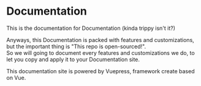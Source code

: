 # Documentation
This is the documentation for Documentation (kinda trippy isn't it?)

Anyways, this Documentation is packed with features and customizations, but the important thing is "This repo is open-sourced!".<br>
So we will going to document every features and customizations we do, to let you copy and apply it to your Documentation site.

This documentation site is powered by Vuepress, framework create based on Vue.
